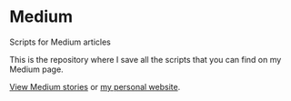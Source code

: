 # Medium
Scripts for Medium articles

This is the repository where I save all the scripts that you can find on my Medium page.

<a href="https://medium.com/@leddebruijn">View Medium stories</a> or <a href="https://www.louisdebruijn.me">my personal website</a>.

